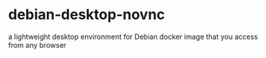 # debian-desktop-novnc
a lightweight desktop environment for Debian docker image that you access from any browser
